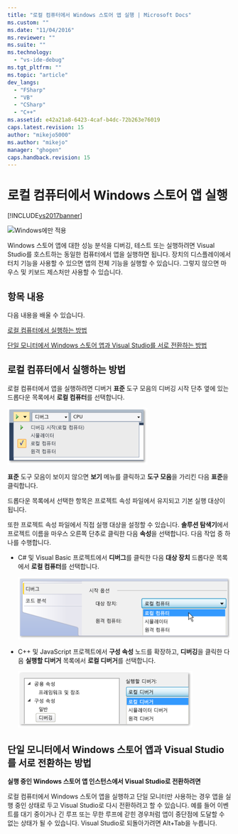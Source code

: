 ```yaml
---
title: "로컬 컴퓨터에서 Windows 스토어 앱 실행 | Microsoft Docs"
ms.custom: ""
ms.date: "11/04/2016"
ms.reviewer: ""
ms.suite: ""
ms.technology: 
  - "vs-ide-debug"
ms.tgt_pltfrm: ""
ms.topic: "article"
dev_langs: 
  - "FSharp"
  - "VB"
  - "CSharp"
  - "C++"
ms.assetid: e42a21a8-6423-4caf-b4dc-72b263e76019
caps.latest.revision: 15
author: "mikejo5000"
ms.author: "mikejo"
manager: "ghogen"
caps.handback.revision: 15
---
```

# 로컬 컴퓨터에서 Windows 스토어 앱 실행
[!INCLUDE[vs2017banner](../code-quality/includes/vs2017banner.md)]

![Windows에만 적용](~/debugger/media/windows_only_content.png "windows\_only\_content")  
  
 Windows 스토어 앱에 대한 성능 분석을 디버깅, 테스트 또는 실행하려면 Visual Studio를 호스트하는 동일한 컴퓨터에서 앱을 실행하면 됩니다.  장치의 디스플레이에서 터치 기능을 사용할 수 있으면 앱의 전체 기능을 실행할 수 있습니다. 그렇지 않으면 마우스 및 키보드 제스처만 사용할 수 있습니다.  
  
##  <a name="BKMK_In_this_topic"></a> 항목 내용  
 다음 내용을 배울 수 있습니다.  
  
 [로컬 컴퓨터에서 실행하는 방법](#BKMK_How_to_run_on_a_local_machine)  
  
 [단일 모니터에서 Windows 스토어 앱과 Visual Studio를 서로 전환하는 방법](#BKMK_How_to_switch_between_a_Windows_Store_app_and_Visual_Studio_on_a_single_monitor)  
  
##  <a name="BKMK_How_to_run_on_a_local_machine"></a> 로컬 컴퓨터에서 실행하는 방법  
 로컬 컴퓨터에서 앱을 실행하려면 디버거 **표준** 도구 모음의 디버깅 시작 단추 옆에 있는 드롭다운 목록에서 **로컬 컴퓨터**를 선택합니다.  
  
 ![로컬 컴퓨터에서 실행](../debugger/media/vsrun_f5_local.png "VSRUN\_F5\_Local")  
  
 **표준** 도구 모음이 보이지 않으면 **보기** 메뉴를 클릭하고 **도구 모음**을 가리킨 다음 **표준**을 클릭합니다.  
  
 드롭다운 목록에서 선택한 항목은 프로젝트 속성 파일에서 유지되고 기본 실행 대상이 됩니다.  
  
 또한 프로젝트 속성 파일에서 직접 실행 대상을 설정할 수 있습니다.  **솔루션 탐색기**에서 프로젝트 이름을 마우스 오른쪽 단추로 클릭한 다음 **속성**을 선택합니다.  다음 작업 중 하나를 수행합니다.  
  
-   C\# 및 Visual Basic 프로젝트에서 **디버그**를 클릭한 다음 **대상 장치** 드롭다운 목록에서 **로컬 컴퓨터**를 선택합니다.  
  
     ![C&#35; 및 Visual Basic 프로젝트 속성 페이지](../debugger/media/vsrun_cs_vb_projprop_local.png "VSRUN\_CS\_VB\_ProjProp\_Local")  
  
-   C\+\+ 및 JavaScript 프로젝트에서 **구성 속성** 노드를 확장하고, **디버깅**을 클릭한 다음 **실행할 디버거** 목록에서 **로컬 디버거**를 선택합니다.  
  
     ![C&#43;&#43; 및 JavaScript 프로젝트 속성 페이지](../debugger/media/vsrun_cpp_js_projprop_local.png "VSRUN\_CPP\_JS\_ProjProp\_Local")  
  
##  <a name="BKMK_How_to_switch_between_a_Windows_Store_app_and_Visual_Studio_on_a_single_monitor"></a> 단일 모니터에서 Windows 스토어 앱과 Visual Studio를 서로 전환하는 방법  
 **실행 중인 Windows 스토어 앱 인스턴스에서 Visual Studio로 전환하려면**  
  
 로컬 컴퓨터에서 Windows 스토어 앱을 실행하고 단일 모니터만 사용하는 경우 앱을 실행 중인 상태로 두고 Visual Studio로 다시 전환하려고 할 수 있습니다.  예를 들어 이벤트를 대기 중이거나 긴 루프 또는 무한 루프에 갇힌 경우처럼 앱이 중단점에 도달할 수 없는 상태가 될 수 있습니다.  Visual Studio로 되돌아가려면 Alt\+Tab을 누릅니다.